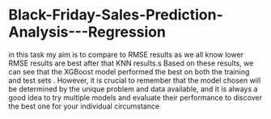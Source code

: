# Black-Friday-Sales-Prediction-Analysis---Regression

in this task my aim is to compare to RMSE results as we all know lower RMSE results are best 
after that KNN results.s Based on these results, we can see that the XGBoost model performed the 
best on both the training and test sets . However, it is crucial to remember that the model chosen will 
be determined by the unique problem and data available, and it is always a good idea to try multiple 
models and evaluate their performance to discover the best one for your individual circumstance
